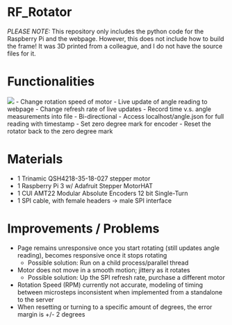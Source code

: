 # RF_Rotator
*PLEASE NOTE:* This repository only includes the python code for the Raspberry Pi and the webpage. However, this does not include how to build the frame! It was 3D printed from a colleague, and I do not have the source files for it.

# Functionalities
<img class="ui image" src="../images/controlpanel.png">
- Change rotation speed of motor
- Live update of angle reading to webpage
- Change refresh rate of live updates
- Record time v.s. angle measurements into file
- Bi-directional
- Access localhost/angle.json for full reading with timestamp
- Set zero degree mark for encoder
- Reset the rotator back to the zero degree mark

# Materials
- 1 Trinamic QSH4218-35-18-027 stepper motor
- 1 Raspberry Pi 3 w/ Adafruit Stepper MotorHAT
- 1 CUI AMT22 Modular Absolute Encoders 12 bit Single-Turn
- 1 SPI cable, with female headers -> male SPI interface

# Improvements / Problems
- Page remains unresponsive once you start rotating (still updates angle reading), becomes responsive once it stops rotating
  - Possible solution: Run on a child process/parallel thread
- Motor does not move in a smooth motion; jittery as it rotates
  - Possible solution: Up the SPI refresh rate, purchase a different motor
- Rotation Speed (RPM) currently not accurate, modeling of timing between microsteps inconsistent when implemented from a standalone to the server
- When resetting or turning to a specific amount of degrees, the error margin is +/- 2 degrees
